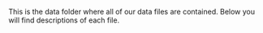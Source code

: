 This is the data folder where all of our data files are contained. Below you will find descriptions of each file.
